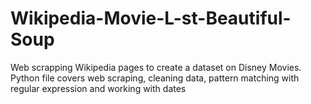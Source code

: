 # Wikipedia-Movie-L-st-Beautiful-Soup
Web scrapping Wikipedia pages to create a dataset on Disney Movies.
Python file covers web scraping, cleaning data, pattern matching with regular expression and working with dates 
